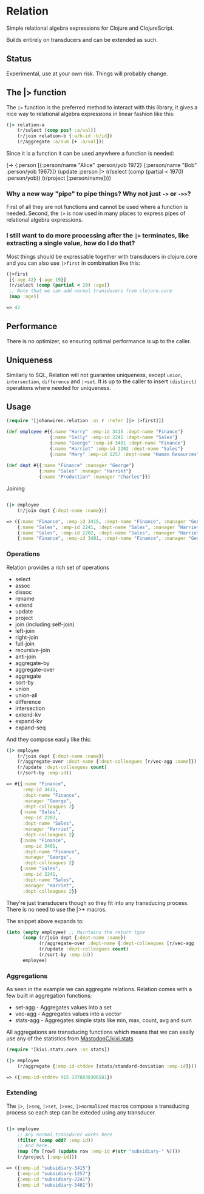 # Relation

Simple relational algebra expressions for Clojure and ClojureScript.

Builds entirely on transducers and can be extended as such.

## Status

Experimental, use at your own risk. Things will probably change.

## The |> function

The `|>` function is the preferred method to interact with this library, it gives a nice way to relational algebra expressions in linear fashion like this:

```clojure
(|> relation-a
    (r/select (comp pos? :a/val))
    (r/join relation-b {:a/b-id :b/id})
    (r/aggregate :a/sum [+ :a/val]))
```

Since it is a function it can be used anywhere a function is needed:

(->
 {:person [{:person/name "Alice" :person/yob 1972}
           {:person/name "Bob" :person/yob 1967}]}
 (update :person
         |>
         (r/select (comp (partial < 1970) :person/yob))
         (r/project [:person/name])))

### Why a new way "pipe" to pipe things? Why not just `->` or `->>`?

First of all they are not functions and cannot be used where a function is needed. Second, the `|>` is now used in many places to express pipes of relational algebra expressions.

### I still want to do more processing after the `|>` terminates, like extracting a single value, how do I do that?

Most things should be expressable together with transducers in clojure.core and you can also use `|>first` in combination like this:

```clojure
(|>first
 [{:age 42} {:age 19}]
 (r/select (comp (partial < 20) :age))
 ;; Note that we can add normal transducers from clojure.core
 (map :age))

=> 42

```

## Performance

There is no optimizer, so ensuring optimal performance is up to the caller.

## Uniqueness

Similarly to SQL, Relation will not guarantee uniqueness, except `union`, `intersection`, `difference` and `|>set`. It is up to the caller to insert `(distinct)` operations where needed for uniqueness.

## Usage

``` clojure
(require '[johanwiren.relation :as r :refer [|> |>first]])

(def employee #{{:name "Harry" :emp-id 3415 :dept-name "Finance"}
                {:name "Sally" :emp-id 2241 :dept-name "Sales"}
                {:name "George" :emp-id 3401 :dept-name "Finance"}
                {:name "Harriet" :emp-id 2202 :dept-name "Sales"}
                {:name "Mary" :emp-id 1257 :dept-name "Human Resources"}})
                
(def dept #{{:name "Finance" :manager "George"}
            {:name "Sales" :manager "Harriet"}
            {:name "Production" :manager "Charles"}})

```

Joining

``` clojure

(|> employee
    (r/join dept {:dept-name :name}))

=> ({:name "Finance", :emp-id 3415, :dept-name "Finance", :manager "George"}
    {:name "Sales", :emp-id 2241, :dept-name "Sales", :manager "Harriet"}
    {:name "Sales", :emp-id 2202, :dept-name "Sales", :manager "Harriet"}
    {:name "Finance", :emp-id 3401, :dept-name "Finance", :manager "George"})

```

### Operations

Relation provides a rich set of operations

* select
* assoc
* dissoc
* rename
* extend
* update
* project
* join (including self-join)
* left-join
* right-join
* full-join
* recursive-join
* anti-join
* aggregate-by
* aggregate-over
* aggregate
* sort-by
* union
* union-all
* difference
* intersection
* extend-kv
* expand-kv
* expand-seq

And they compose easily like this:

``` clojure
(|> employee
    (r/join dept {:dept-name :name})
    (r/aggregate-over :dept-name {:dept-colleagues [r/vec-agg :name]})
    (r/update :dept-colleagues count)
    (r/sort-by :emp-id))

=> #{{:name "Finance",
      :emp-id 3415,
      :dept-name "Finance",
      :manager "George",
      :dept-colleagues 2}
     {:name "Sales",
      :emp-id 2202,
      :dept-name "Sales",
      :manager "Harriet",
      :dept-colleagues 2}
     {:name "Finance",
      :emp-id 3401,
      :dept-name "Finance",
      :manager "George",
      :dept-colleagues 2}
     {:name "Sales",
      :emp-id 2241,
      :dept-name "Sales",
      :manager "Harriet",
      :dept-colleagues 2}}

```

They're just transducers though so they fit into any transducing process. There is no need to use the |>* macros.

The snippet above expands to:

```clojure
(into (empty employee) ;; Maintains the return type
      (comp (r/join dept {:dept-name :name})
            (r/aggregate-over :dept-name {:dept-colleagues [r/vec-agg :name]})
            (r/update :dept-colleagues count)
            (r/sort-by :emp-id))
      employee)

```


### Aggregations

As seen in the example we can aggregate relations. Relation comes with a few built in aggregation functions:

* set-agg - Aggregates values into a set
* vec-agg - Aggregates values into a vector
* stats-agg - Aggregates simple stats like min, max, count, avg and sum

All aggregations are transducing functions which means that we can easily use any of the statistics from [MastodonC/kixi.stats](https://github.com/MastodonC/kixi.stats)

``` clojure
(require '[kixi.stats.core :as stats])

(|> employee
    (r/aggregate {:emp-id-stddev [stats/standard-deviation :emp-id]}))

=> ({:emp-id-stddev 915.1378038306581})
```

### Extending

The `|>`, `|>seq`, `|>set`, `|>vec`, `|>normalized` macros compose a transducing process so each step can be exteded using any transducer.

``` clojure

(|> employee
    ;; Any normal transducer works here
    (filter (comp odd? :emp-id))
    ;; And here..
    (map (fn [row] (update row :emp-id #(str "subsidiary-" %))))
    (r/project [:emp-id]))

=> ({:emp-id "subsidiary-3415"}
    {:emp-id "subsidiary-1257"}
    {:emp-id "subsidiary-2241"}
    {:emp-id "subsidiary-3401"})
```

